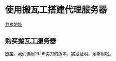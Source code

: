 # 使用搬瓦工搭建代理服务器

[参考地址](https://www.diycode.cc/topics/1247)

## 购买搬瓦工服务器

[链接](https://bwh1.net/cart.php?a=confproduct&i=0)，我们选用19.99美刀的版本，实践证明，足够用啦。


